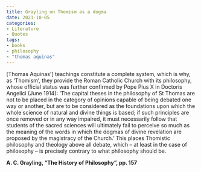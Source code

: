 ```yaml
---
title: Grayling on Thomism as a dogma
date: 2021-10-05
categories:
- Literature
- Quotes
tags:
- books
- philosophy
- "thomas aquinas"
---
```


[Thomas Aquinas'] teachings
constitute a complete system, which is why, as ‘Thomism’, they provide the
Roman Catholic Church with its philosophy, whose official status was
further confirmed by Pope Pius X in Doctoris Angelici (June 1914): ‘The
capital theses in the philosophy of St Thomas are not to be placed in the
category of opinions capable of being debated one way or another, but are
to be considered as the foundations upon which the whole science of natural
and divine things is based; if such principles are once removed or in any
way impaired, it must necessarily follow that students of the sacred sciences
will ultimately fail to perceive so much as the meaning of the words in
which the dogmas of divine revelation are proposed by the magistracy of
the Church.’ This places Thomistic philosophy and theology above all
debate, which – at least in the case of philosophy – is precisely contrary to
what philosophy should be.

**A. C. Grayling, “The History of Philosophy”, pp. 157**


